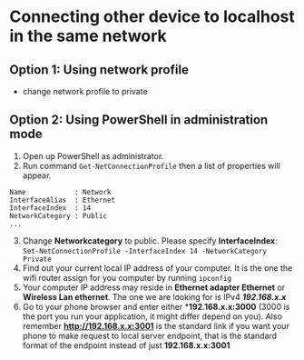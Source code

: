 # Connecting other device to localhost in the same network
## Option 1: Using network profile
* change network profile to private
## Option 2: Using PowerShell in administration mode
1. Open up PowerShell as administrator.
2. Run command ```Get-NetConnectionProfile``` then a list of properties will appear.
```
Name            : Network
InterfaceAlias  : Ethernet
InterfaceIndex  : 14
NetworkCategory : Public
...
```
3. Change **Networkcategory** to public. Please specify **InterfaceIndex**:
```Set-NetConnectionProfile -InterfaceIndex 14 -NetworkCategory Private```
4. Find out your current local IP address of your computer. It is the one the wifi router assign for you computer by running ```ipconfig```
5. Your computer IP address may reside in **Ethernet adapter Ethernet** or **Wireless Lan ethernet**. The one we are looking for is IPv4 _**192.168.x.x**_
6. Go to your phone browser and enter either ***192.168.x.x:3000** (3000 is the port you run your application, it might differ depend on you). Also remember **http://192.168.x.x:3001** is the standard link if you want your phone to make request to local server endpoint, that is the standard format of the endpoint instead of just **192.168.x.x:3001**

